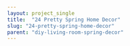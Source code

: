 ```yaml
---
layout: project_single
title:  "24 Pretty Spring Home Decor"
slug: "24-pretty-spring-home-decor"
parent: "diy-living-room-spring-decor"
---
```

 